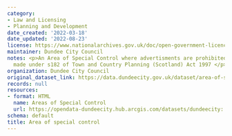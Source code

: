 ```yaml
---
category:
- Law and Licensing
- Planning and Development
date_created: '2022-03-18'
date_updated: '2022-08-23'
license: https://www.nationalarchives.gov.uk/doc/open-government-licence/version/3/
maintainer: Dundee City Council
notes: <p>An Area of Special Control where advertisments are prohibited by a regulation
  made under s182 of Town and Country Planning (Scotland) Act 1997 </p>
organization: Dundee City Council
original_dataset_link: https://data.dundeecity.gov.uk/dataset/area-of-special-control
records: null
resources:
- format: HTML
  name: Areas of Special Control
  url: https://opendata-dundeecity.hub.arcgis.com/datasets/dundeecity::area-of-special-control/about
schema: default
title: Area of special control
---
```

